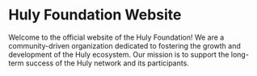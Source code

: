 # Huly Foundation Website

Welcome to the official website of the Huly Foundation! We are a community-driven organization dedicated to fostering the growth and development of the Huly ecosystem. Our mission is to support the long-term success of the Huly network and its participants.

